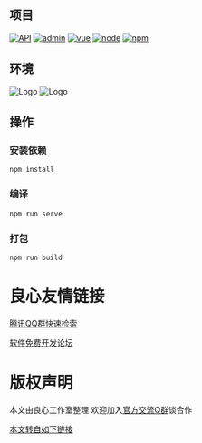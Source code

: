 ## 项目

[![API](https://img.shields.io/badge/接口API-Blog.Core-brightgreen.svg)](https://github.com/anjoy8/Blog.Core)
[![admin](https://img.shields.io/badge/管理后台-Blog.Admin-blue.svg)](https://github.com/anjoy8/Blog.Admin)
[![vue](https://img.shields.io/badge/VUE-3.11.0-brightgreen.svg)](https://github.com/anjoy8/Blog.Admin)
[![node](https://img.shields.io/badge/NODE-10.16.3-brightgreen.svg)](https://github.com/anjoy8/Blog.Admin)
[![npm](https://img.shields.io/badge/NPM-6.9.0-brightgreen.svg)](#)


## 环境

![Logo](https://github.com/anjoy8/Blog.Vue/blob/master/public/environment.png)
![Logo](https://github.com/anjoy8/Blog.Vue/blob/master/public/install.png)

## 操作

### 安装依赖
```
npm install
```

### 编译
```
npm run serve
```

### 打包
```
npm run build
```



 # 良心友情链接

[腾讯QQ群快速检索](http://u.720life.cn/s/8cf73f7c)

[软件免费开发论坛](http://u.720life.cn/s/bbb01dc0)

# 版权声明 

本文由良心工作室整理 欢迎加入[官方交流Q群](https://u.720life.cn/s/f2316816)谈合作

[本文转自如下链接](http://u.720life.cn/g/2e71d0f0a5c601172267ba20d3a43c6eadd79cd5c904a14474685ca708635439b10aedf6c45c9fde5e49c650cb819f406ed8e9a107ca7c255970c6751032470a)